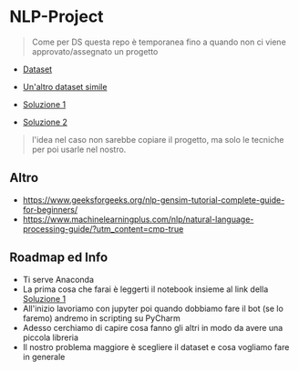 # NLP-Project

> Come per DS questa repo è temporanea fino a quando non ci viene approvato/assegnato un progetto

- [Dataset](https://archive.ics.uci.edu/dataset/462/drug+review+dataset+drugs+com)

- [Un'altro dataset simile](https://www.kaggle.com/datasets/niyarrbarman/symptom2disease)

- [Soluzione 1](https://wisdomml.in/drug-recommendation-system-using-nlp-and-machine-learning-approach-in-python/)

- [Soluzione 2](https://www.kaggle.com/code/chocozzz/recommendation-medicines-by-using-a-review/notebook)
> l'idea nel caso non sarebbe copiare il progetto, ma solo le tecniche per poi usarle nel nostro.

## Altro
- https://www.geeksforgeeks.org/nlp-gensim-tutorial-complete-guide-for-beginners/
- https://www.machinelearningplus.com/nlp/natural-language-processing-guide/?utm_content=cmp-true

## Roadmap ed Info

- Ti serve Anaconda
- La prima cosa che farai è leggerti il notebook insieme al link della [Soluzione 1](https://wisdomml.in/drug-recommendation-system-using-nlp-and-machine-learning-approach-in-python/)
- All'inizio lavoriamo con jupyter poi quando dobbiamo fare il bot (se lo faremo) andremo in scripting su PyCharm
- Adesso cerchiamo di capire cosa fanno gli altri in modo da avere una piccola libreria
- Il nostro problema maggiore è scegliere il dataset e cosa vogliamo fare in generale


